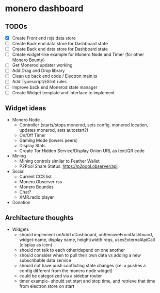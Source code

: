 # monero dashboard

## TODOs
- [x] Create Front end rxjs data store
- [ ] Create Back end data store for Dashboard state
- [ ] Create Back end data store for Dashboard state
- [ ] Create widget-like example for Monero Node and Timer (for other Monero Bounty)
- [ ] Get Monerod updater working
- [ ] Add Drag and Drop library
- [ ] Clean up back end code / Electron main.ts
- [ ] Add Typescript/ESlint rules
- [ ] Improve back end Monerod state manager
- [ ] Create Widget template and interface to implement

## Widget ideas

- Monero Node
  - Controller (starts/stops monerod, sets config, monerod location, updates monerod, sets autostart?)
  - On/Off Timer
  - Gaming Mode (lowers peers)
  - Display Stats
  - Create Tor Hidden Service/Display Onion URL as text/QR code 
- Mining
  - Mining controls similar to Feather Wallet
  - P2Pool Share Status: https://p2pool.observer/api
- Social
  - Current CCS list
  - Monero.Observer rss
  - Monero Bounties
  - Chat?
  - XMR.radio player
- Donation

## Architecture thoughts

- Widgets
  - should implement onAddToDashboard, onRemoveFromDashboard, widget-name, display name, height/width reqs, usesExternalApiCall (display as icon) 
  - should not talk to each other/depend on one another
  - should consider when to pull their own data vs adding a new subscribable data service
  - should not have push conflicting state changes (i.e. a pushes a config different from the monero node widget)
  - could be categorized via a sidebar router
  - timer example- should set start and stop time, and retrieve that time from electron store on start
 
